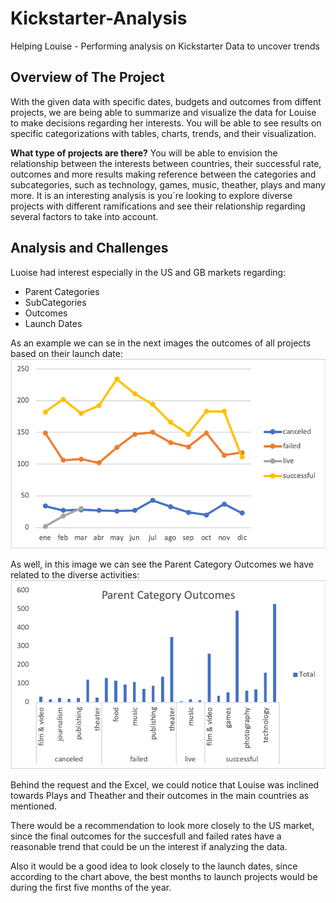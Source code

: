 # Kickstarter-Analysis
Helping Louise - Performing analysis on Kickstarter Data to uncover trends

## Overview of The Project
With the given data with specific dates, budgets and outcomes from diffent projects, we are being able to summarize and visualize the data for Louise to make decisions regarding her interests. You will be able to see results on specific categorizations with tables, charts, trends, and their visualization. 

**What type of projects are there?** 
You will be able to envision the relationship between the interests between countries, their successful rate, outcomes and more results making reference between the categories and subcategories, such as technology, games, music, theather, plays and many more. It is an interesting analysis is you´re looking to explore diverse projects with different ramifications and see their relationship regarding several factors to take into account. 

## Analysis and Challenges

Luoise had interest especially in the US and GB markets regarding:
- Parent Categories
- SubCategories 
- Outcomes
- Launch Dates

As an example we can se in the next images the outcomes of all projects based on their launch date:
![](https://github.com/JoseLuisMontemayor/Kickstarter-Analysis/blob/main/Outcomes%20Based%20on%20Launch%20Date.png)

As well, in this image we can see the Parent Category Outcomes we have related to the diverse activities:
![](https://github.com/JoseLuisMontemayor/Kickstarter-Analysis/blob/main/Parent%20Category%20Outcomes.png)

Behind the request and the Excel, we could notice that Louise was inclined towards Plays and Theather and their outcomes in the main countries as mentioned. 

There would be a recommendation to look more closely to the US market, since the final outcomes for the succesfull and failed rates have a reasonable trend that could be un the interest if analyzing the data. 

Also it would be a good idea to look closely to the launch dates, since according to the chart above, the best months to launch projects would be during the first five months of the year. 
